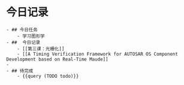 # 今日记录
	- ## 今日任务
		- 学习图形学
	- ##  今日记录
		- [[第三课：光栅化]]
		- [[A Timing Verification Framework for AUTOSAR OS Component Development based on Real-Time Maude]]
	-
	- ## 待完成
		- {{query (TODO todo)}}